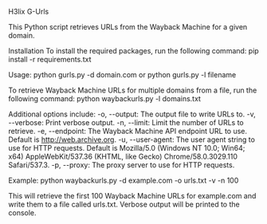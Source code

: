 H3lix G-Urls

This Python script retrieves URLs from the Wayback Machine for a given domain.

Installation
To install the required packages, run the following command:
pip install -r requirements.txt

Usage: python gurls.py -d domain.com or python gurls.py -l filename

To retrieve Wayback Machine URLs for multiple domains from a file, run the following command: python waybackurls.py -l domains.txt

Additional options include:
-o, --output: The output file to write URLs to.
-v, --verbose: Print verbose output.
-n, --limit: Limit the number of URLs to retrieve.
-e, --endpoint: The Wayback Machine API endpoint URL to use. Default is http://web.archive.org.
-u, --user-agent: The user agent string to use for HTTP requests. Default is Mozilla/5.0 (Windows NT 10.0; Win64; x64) AppleWebKit/537.36 (KHTML, like Gecko) Chrome/58.0.3029.110 Safari/537.3.
-p, --proxy: The proxy server to use for HTTP requests.

Example: python waybackurls.py -d example.com -o urls.txt -v -n 100

This will retrieve the first 100 Wayback Machine URLs for example.com and write them to a file called urls.txt. Verbose output will be printed to the console.
